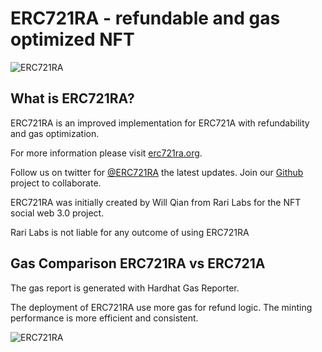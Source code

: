# ERC721RA - refundable and gas optimized NFT

![ERC721RA](https://raw.githubusercontent.com/rarilabs/ERC721RA/main/assets/erc721ra-small.png)

## What is ERC721RA?

ERC721RA is an improved implementation for ERC721A with refundability and gas optimization.

For more information please visit [erc721ra.org](https://erc721ra.org).

Follow us on twitter for [@ERC721RA](https://twitter.com/erc721ra) the latest updates. Join our [Github](https://github.com/erc721ra) project to collaborate.

ERC721RA was initially created by Will Qian from Rari Labs for the NFT social web 3.0 project.

Rari Labs is not liable for any outcome of using ERC721RA

## Gas Comparison ERC721RA vs ERC721A

The gas report is generated with Hardhat Gas Reporter.

The deployment of ERC721RA use more gas for refund logic. The minting performance is more efficient and consistent.


![ERC721RA](https://raw.githubusercontent.com/rarilabs/ERC721RA/main/assets/erc721ra-banner.png)
